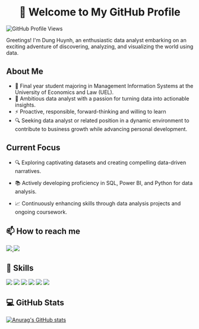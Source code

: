 <h1 align ="center"> 👋 Welcome to My GitHub Profile</h1>

![GitHub Profile Views](https://komarev.com/ghpvc/?username=HuynhNgocDung4060390&color=blue&style=for-the-badge)

Greetings! I'm Dung Huynh, an enthusiastic data analyst embarking on an exciting adventure of discovering, analyzing, and visualizing the world using data.

## About Me

- 📖 Final year student majoring in Management Information Systems at the University of Economics and Law (UEL).
- 🌱 Ambitious data analyst with a passion for turning data into actionable insights.
- ⚡ Proactive, responsible, forward-thinking and willing to learn
- 🔍 Seeking data analyst or related position in a dynamic environment to contribute to business growth while advancing personal development.

## Current Focus
- 🔍 Exploring captivating datasets and creating compelling data-driven narratives.

- 📚 Actively developing proficiency in SQL, Power BI, and Python for data analysis.

- 📈 Continuously enhancing skills through data analysis projects and ongoing coursework.

## 📫 How to reach me
<p>
  <a href="https://www.linkedin.com/in/huynhdung23/" target="_blank">
    <img src="https://img.icons8.com/fluent/48/000000/linkedin.png"/>
  </a> 
  <a href="mailto:huynhdung4032@gmail.com" alt="Email">
    <img src="https://img.icons8.com/fluent/48/000000/mailing.png"/>
  </a>
</p>

## 🔭 Skills
<p>
  <img src="https://img.icons8.com/color/48/000000/microsoft-sql-server.png"/>
  <img src="https://img.icons8.com/color/48/000000/mysql-logo.png"/>
  <img src="https://img.icons8.com/color/48/000000/mongodb.png"/>
  <img src="https://img.icons8.com/color/48/000000/visual-studio-code-2019.png"/>
  <img src="https://img.icons8.com/color/48/null/visual-studio--v2.png"/>
  <img src="https://img.icons8.com/color/48/000000/trello.png"/>
</p>

## 💻 GitHub Stats
[![Anurag's GitHub stats](https://github-readme-stats.vercel.app/api?username=HuynhNgocDung4060390)](https://github.com/anuraghazra/github-readme-stats)


